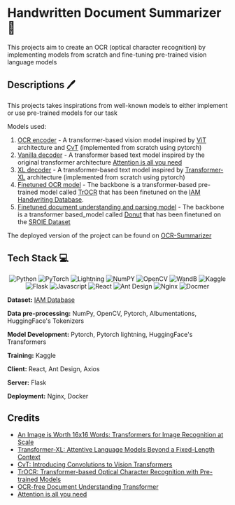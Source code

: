 # Handwritten Document Summarizer 👀

This projects aim to create an OCR (optical character recognition) by implementing models from scratch and fine-tuning pre-trained vision language models 

## Descriptions 🖊️

This projects takes inspirations from well-known models to either implement or use pre-trained models for our task

Models used:

1. [OCR encoder](./models/vision_encoder.py) - A transformer-based vision model inspired by [ViT](https://arxiv.org/abs/2010.11929) architecture and [CvT](https://arxiv.org/abs/2103.15808v1) (implemented from scratch using pytorch)
2. [Vanilla decoder](./models/vanilla_decoder.py) - A transformer based text model inspired by the original transformer architecture [Attention is all you need](https://arxiv.org/abs/1706.03762)
3. [XL decoder](./models/Transformer_XL.py) - A transformer-based text model inspired by [Transformer-XL](https://arxiv.org/abs/1901.02860) architecture (implemented from scratch using pytorch)
4. [Finetuned OCR model](./pretrained_models/TrOCR.py) - The backbone is a transformer-based pre-trained model called [TrOCR](https://arxiv.org/abs/2109.10282) that has been finetuned on the [IAM Handwriting Database](https://fki.tic.heia-fr.ch/databases/iam-handwriting-database).
5. [Finetuned document understanding and parsing model](./pretrained_models/Donut.py) - The backbone is a transformer based_model called [Donut](https://arxiv.org/abs/2111.15664) that has been finetuned on the [SROIE Dataset](https://github.com/zzzDavid/ICDAR-2019-SROIE)

The deployed version of the project can be found on [OCR-Summarizer]()

## Tech Stack 💻

<div align="center">

![Python](https://img.shields.io/badge/Python-FFD43B?style=for-the-badge&logo=python&logoColor=blue)
![PyTorch](https://img.shields.io/badge/PyTorch-EE4C2C?style=for-the-badge&logo=pytorch&logoColor=white)
![Lightning](https://img.shields.io/badge/Lightning-792DE4?style=for-the-badge&logo=lightning&logoColor=white)
![NumPY](https://img.shields.io/badge/Numpy-777BB4?style=for-the-badge&logo=numpy&logoColor=white)
![OpenCV](https://img.shields.io/badge/OpenCV-27338e?style=for-the-badge&logo=OpenCV&logoColor=white)
![WandB](https://img.shields.io/badge/Weights_&_Biases-FFBE00?style=for-the-badge&logo=WeightsAndBiases&logoColor=white)
![Kaggle](https://img.shields.io/badge/Kaggle-20BEFF?style=for-the-badge&logo=Kaggle&logoColor=white)
![Flask](https://img.shields.io/badge/Flask-000000?style=for-the-badge&logo=flask&logoColor=white)
![Javascript](https://img.shields.io/badge/JavaScript-323330?style=for-the-badge&logo=javascript&logoColor=F7DF1E)
![React](https://img.shields.io/badge/React-20232A?style=for-the-badge&logo=react&logoColor=61DAFB)
![Ant Design](https://img.shields.io/badge/Ant%20Design-1890FF?style=for-the-badge&logo=antdesign&logoColor=white)
![Nginx](https://img.shields.io/badge/Nginx-009639?style=for-the-badge&logo=nginx&logoColor=white)
![Docmer](https://img.shields.io/badge/Docker-2CA5E0?style=for-the-badge&logo=docker&logoColor=white)

</div>

**Dataset:** [IAM Database](https://fki.tic.heia-fr.ch/databases/iam-handwriting-database)

**Data pre-processing:** NumPy, OpenCV, Pytorch, Albumentations, HuggingFace's Tokenizers

**Model Development:** Pytorch, Pytorch lightning, HuggingFace's Transformers

**Training:** Kaggle

**Client:** React, Ant Design, Axios

**Server:** Flask

**Deployment:** Nginx, Docker

## Credits

- [An Image is Worth 16x16 Words: Transformers for Image Recognition at Scale](https://arxiv.org/abs/2010.11929)
- [Transformer-XL: Attentive Language Models Beyond a Fixed-Length Context](https://arxiv.org/abs/1901.02860)
- [CvT: Introducing Convolutions to Vision Transformers](https://arxiv.org/abs/2103.15808v1)
- [TrOCR: Transformer-based Optical Character Recognition with Pre-trained Models](https://arxiv.org/abs/2109.10282)
- [OCR-free Document Understanding Transformer](https://arxiv.org/abs/2111.15664)
- [Attention is all you need](https://arxiv.org/abs/1706.03762)
